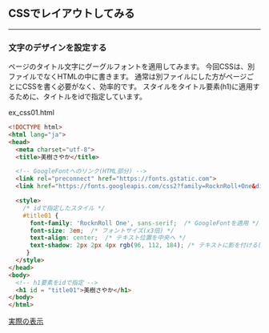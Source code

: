 ## CSSでレイアウトしてみる
---
### 文字のデザインを設定する

ページのタイトル文字にグーグルフォントを適用してみます。
今回CSSは、別ファイルでなくHTMLの中に書きます。
通常は別ファイルにした方がページごとにCSSを書く必要がなく、効率的です。
スタイルをタイトル要素(h1)に適用するために、タイトルをidで指定しています。

ex_css01.html
```html
<!DOCTYPE html>
<html lang="ja">
<head>
  <meta charset="utf-8">
  <title>美樹さやか</title>

  <!-- GoogleFontへのリンク(HTML部分) -->
  <link rel="preconnect" href="https://fonts.gstatic.com">
  <link href="https://fonts.googleapis.com/css2?family=RocknRoll+One&display=swap" rel="stylesheet"> 

  <style>
    /* idで指定したスタイル */
    #title01 { 
      font-family: 'RocknRoll One', sans-serif;  /* GoogleFontを適用 */
      font-size: 3em;  /* フォントサイズ(x3倍) */
      text-align: center;  /* テキスト位置を中央へ */
      text-shadow: 2px 2px 4px rgb(96, 112, 184); /* テキストに影を付ける(右,下,サイズ,色) */
     }
  </style>
</head>
<body>
  <!-- h1要素をidで指定 -->
  <h1 id = "title01">美樹さやか</h1>
</body>
</html>
```

[実際の表示](../sample/ex_css_text.html)